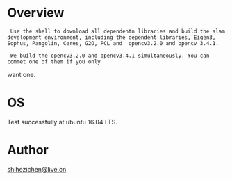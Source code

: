 # Overview
     Use the shell to download all dependentn libraries and build the slam development environment, including the dependent libraries, Eigen3, Sophus, Pangolin, Ceres, G2O, PCL and  opencv3.2.0 and opencv 3.4.1.

     We build the opencv3.2.0 and opencv3.4.1 simultaneously. You can commet one of them if you only
want one.     
 
# OS
  Test successfully at ubuntu 16.04 LTS.

# Author
  shihezichen@live.cn
